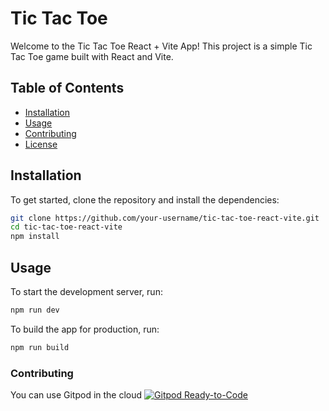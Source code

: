 # Tic Tac Toe 

Welcome to the Tic Tac Toe React + Vite App! This project is a simple Tic Tac Toe game built with React and Vite. 

## Table of Contents

- [Installation](#installation)
- [Usage](#usage)
- [Contributing](#contributing)
- [License](#license)

## Installation

To get started, clone the repository and install the dependencies:

```bash
git clone https://github.com/your-username/tic-tac-toe-react-vite.git
cd tic-tac-toe-react-vite
npm install
```

## Usage
To start the development server, run:

```bash
npm run dev
```

To build the app for production, run:

```bash
npm run build
```

### Contributing

You can use Gitpod in the cloud [![Gitpod Ready-to-Code](https://img.shields.io/badge/Gitpod-Ready--to--Code-blue?logo=gitpod)](https://gitpod.io/#https://github.com/pragadeeshnehru/TicTacToe/)
